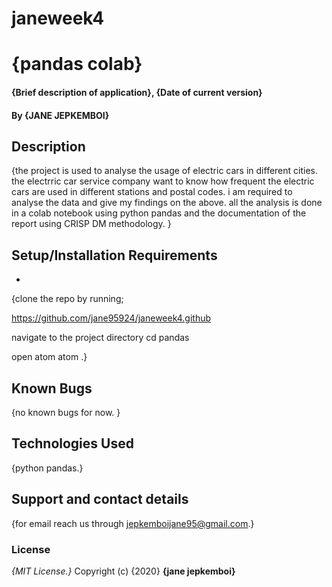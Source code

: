 # janeweek4
# {pandas colab}
#### {Brief description of application}, {Date of current version}
#### By **{JANE JEPKEMBOI}**
## Description
{the project is used to analyse the usage of electric cars in different cities. the electrric car service company want to know how frequent the electric cars are used in different stations and postal codes. i am required to analyse the data and give my findings on the above. all the analysis is done in a colab notebook using python pandas and the documentation of the report using CRISP DM methodology. }
## Setup/Installation Requirements
* 
{clone the repo by running;

https://github.com/jane95924/janeweek4.github

navigate to the project directory 
cd pandas

open atom 
atom .}
## Known Bugs
{no known bugs for now. }
## Technologies Used
{python pandas.}
## Support and contact details
{for email reach us through jepkemboijane95@gmail.com.}
### License
*{MIT License.}*
Copyright (c) {2020} **{jane jepkemboi}**

